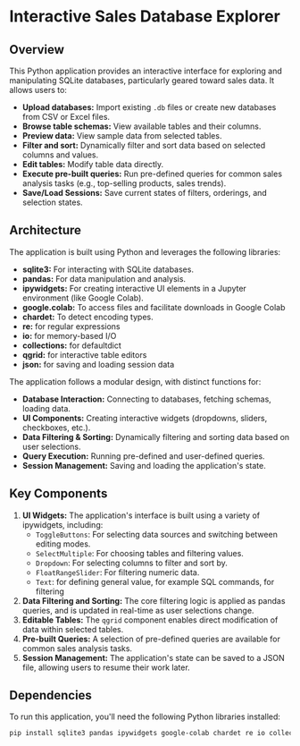 # Interactive Sales Database Explorer

## Overview

This Python application provides an interactive interface for exploring and manipulating SQLite databases, particularly geared toward sales data. It allows users to:

*   **Upload databases:**  Import existing `.db` files or create new databases from CSV or Excel files.
*   **Browse table schemas:**  View available tables and their columns.
*   **Preview data:**  View sample data from selected tables.
*   **Filter and sort:**  Dynamically filter and sort data based on selected columns and values.
*   **Edit tables:** Modify table data directly.
*   **Execute pre-built queries:**  Run pre-defined queries for common sales analysis tasks (e.g., top-selling products, sales trends).
*   **Save/Load Sessions:** Save current states of filters, orderings, and selection states.

## Architecture

The application is built using Python and leverages the following libraries:

*   **sqlite3:**  For interacting with SQLite databases.
*   **pandas:**  For data manipulation and analysis.
*   **ipywidgets:**  For creating interactive UI elements in a Jupyter environment (like Google Colab).
*   **google.colab:** To access files and facilitate downloads in Google Colab
*   **chardet:** To detect encoding types.
*   **re:** for regular expressions
*   **io:** for memory-based I/O
*   **collections:** for defaultdict
*   **qgrid:** for interactive table editors
*   **json:** for saving and loading session data

The application follows a modular design, with distinct functions for:

*   **Database Interaction:** Connecting to databases, fetching schemas, loading data.
*   **UI Components:** Creating interactive widgets (dropdowns, sliders, checkboxes, etc.).
*   **Data Filtering & Sorting:** Dynamically filtering and sorting data based on user selections.
*   **Query Execution:**  Running pre-defined and user-defined queries.
*   **Session Management:** Saving and loading the application's state.

## Key Components

1.  **UI Widgets:**  The application's interface is built using a variety of ipywidgets, including:
    *   `ToggleButtons`: For selecting data sources and switching between editing modes.
    *   `SelectMultiple`: For choosing tables and filtering values.
    *   `Dropdown`: For selecting columns to filter and sort by.
    *   `FloatRangeSlider`:  For filtering numeric data.
    *   `Text`: for defining general value, for example SQL commands, for filtering
2.  **Data Filtering and Sorting:** The core filtering logic is applied as pandas queries, and is updated in real-time as user selections change.
3.  **Editable Tables:** The `qgrid` component enables direct modification of data within selected tables.
4.  **Pre-built Queries:** A selection of pre-defined queries are available for common sales analysis tasks.
5.  **Session Management:** The application's state can be saved to a JSON file, allowing users to resume their work later.

## Dependencies

To run this application, you'll need the following Python libraries installed:

```bash
pip install sqlite3 pandas ipywidgets google-colab chardet re io collections qgrid json

